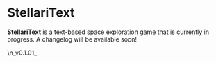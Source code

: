 # StellariText
**StellariText** is a text-based space exploration game that is currently in progress. A changelog will be available soon!

\n_v0.1.01_
